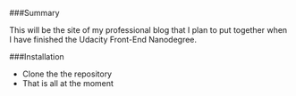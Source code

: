 ###Summary

This will be the site of my professional blog that I plan to put together when I have
finished the Udacity Front-End Nanodegree.


###Installation
- Clone the the repository
- That is all at the moment